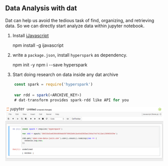 ## Data Analysis with dat

Dat can help us avoid the tedious task of find, organizing, and retrieving data. So we can directly start analyze data within jupyter notebook.

1. Install [iJavascript](https://github.com/n-riesco/ijavascript)

    npm install -g ijavascript

2. write a `package.json`, install `hyperspark` as dependency.

    npm init -y
    npm i --save hyperspark

3. Start doing research on data inside any dat archive

```javascript
    const spark = require('hyperspark')

    var rdd = spark(<ARCHIVE_KEY>)
    # dat-transform provides spark-rdd like API for you
```

![demo](https://github.com/poga/dat-ipynb-demo/blob/master/demo.png)

